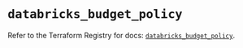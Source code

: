 # `databricks_budget_policy`

Refer to the Terraform Registry for docs: [`databricks_budget_policy`](https://registry.terraform.io/providers/databricks/databricks/1.96.0/docs/resources/budget_policy).
